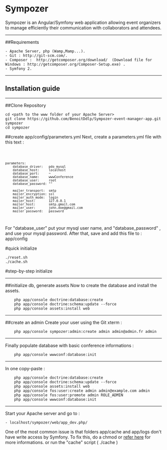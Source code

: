Sympozer
=============

Sympozer is an Angular/Symfony web application allowing event organizers to manage efficiently their communication with collaborators and attendees.


----------------
##Requirements

	- Apache Server, php (Wamp,Mamp...).
	- Git : http://git-scm.com/.
	- Composer :  http://getcomposer.org/download/	(Download file for Windows : http://getcomposer.org/Composer-Setup.exe) .
	- Symfony 2.

----------------

## Installation guide
----------------
##Clone Repository


	cd <path to the www folder of your Apache Server>
	git clone https://github.com/BenoitDdlp/Sympozer-event-manager-app.git sympozer
	cd sympozer
	
##create app/config/parameters.yml
Next, create a parameters.yml file with this text :

<code>

    parameters:
        database_driver:   pdo_mysql
        database_host:     localhost
        database_port:     ~
        database_name:     wwwConference
        database_user:     root
        database_password: ""
        
        mailer_transport:  smtp
        mailer_encryption: ssl
        mailer_auth_mode:  login
        mailer_host:       127.0.0.1
        mailer_host:       smtp.gmail.com
        mailer_user:       john.doe@gmail.com
        mailer_password:   password
</code>	



For  "database_user" put your mysql user name, and "database_password" , and use your mysql password.
After that, save and add this file to : app/config
	

#quick initialize

    ./reset.sh
    ./cache.sh

#step-by-step initialize

----------------
##initialize db, generate assets
Now to create the database and install the assets.
	
		php app/console doctrine:database:create
		php app/console doctrine:schema:update --force
		php app/console assets:install web


----------------
##create an admin
Create your user using the Git xterm :

        php app/console sympozer:admin:create admin admin@admin.fr admin
    
----------------
Finally populate database with basic conference informations :

    	php app/console wwwconf:database:init
	
    
----------------		
In one copy-paste :

		php app/console doctrine:database:create
		php app/console doctrine:schema:update --force
		php app/console assets:install web
    	php app/console fos:user:create admin admin@example.com admin
    	php app/console fos:user:promote admin ROLE_ADMIN
    	php app/console wwwconf:database:init
    
----------------		
Start your Apache server and go to :


    - localhost/sympozer/web/app_dev.php/
	
One of the most common issue is that folders app/cache and app/logs don't have write access by Symfony. To fix this, do a chmod or [refer here](http://symfony.com/doc/current/book/installation.html#configuration-and-setup) for more informations. or run the "cache" script ( ./cache ) 